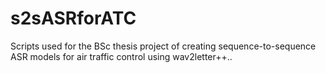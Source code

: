 # s2sASRforATC
Scripts used for the BSc thesis project of creating sequence-to-sequence ASR models for air traffic control using wav2letter++..

